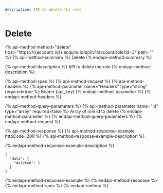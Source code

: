 ```yaml
---
description: API to delete the role
---
```


# Delete

{% api-method method="delete" host="https://{{account\_id}}.acquire.io/api/v1/account/role?id=3" path="" %}
{% api-method-summary %}
Delete
{% endapi-method-summary %}

{% api-method-description %}
API to delete the role
{% endapi-method-description %}

{% api-method-spec %}
{% api-method-request %}
{% api-method-headers %}
{% api-method-parameter name="Headers" type="string" required=true %}
Bearer {api\_key}
{% endapi-method-parameter %}
{% endapi-method-headers %}

{% api-method-query-parameters %}
{% api-method-parameter name="id" type="array" required=false %}
Array of role id to delete
{% endapi-method-parameter %}
{% endapi-method-query-parameters %}
{% endapi-method-request %}

{% api-method-response %}
{% api-method-response-example httpCode=200 %}
{% api-method-response-example-description %}

{% endapi-method-response-example-description %}

```
{
  "data": {
    "deleted": 1
  }
}
```
{% endapi-method-response-example %}
{% endapi-method-response %}
{% endapi-method-spec %}
{% endapi-method %}



